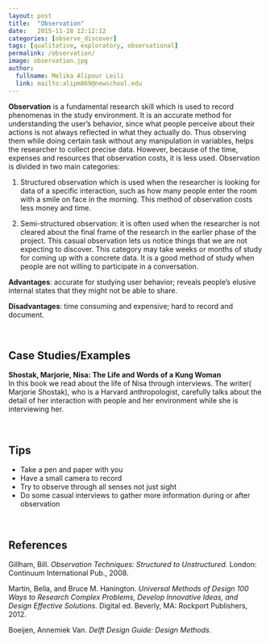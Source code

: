 ```yaml
---
layout: post
title:  "Observation"
date:   2015-11-28 12:12:12
categories: [observe_discover]
tags: [qualitative, exploratory, observational]
permalink: /observation/
image: observation.jpg
author:
  fullname: Melika Alipour Leili
  link: mailto:alipm869@newschool.edu
---
```



**Observation** is a fundamental research skill which is used to record phenomenas in the study environment.  It is an accurate method for understanding the user’s behavior, since what people perceive about their actions is not always reflected in what they actually do. Thus observing them while doing certain task without any manipulation in variables, helps the researcher to collect precise data. However, because of the time, expenses and resources that observation costs, it is less used. Observation is divided in two main categories: 

1. Structured observation which is used when the researcher is looking for data of a specific interaction, such as how many people enter the room with a smile on face in the morning. This method of observation costs less money and time.

2. Semi-structured observation: it is often used when the researcher is not cleared about the final frame of the research in the earlier phase of the project. This casual observation lets us notice things that we are not expecting to discover. This category may take weeks or months of study for coming up with a concrete data. It is a good method of study when people are not willing to participate in a conversation.


**Advantages**: accurate for studying user behavior; reveals people’s elusive internal states that they might not be able to share.

**Disadvantages**: time consuming and expensive; hard to record and document.


<br>

## Case Studies/Examples  

**Shostak, Marjorie, Nisa: The Life and Words of a Kung Woman**  
In this book we read about the life of Nisa through interviews. The writer( Marjorie Shostak), who is a Harvard anthropologist, carefully talks about the detail of her interaction with people and her environment while she is interviewing her. 

<br>

## Tips
  * Take a pen and paper with you
  * Have a small camera to record 
  * Try to observe through all senses not just sight
  * Do some casual interviews to gather more information during or after observation

<br>

## References

Gillham, Bill. *Observation Techniques: Structured to Unstructured.* London: Continuum International Pub., 2008.

Martin, Bella, and Bruce M. Hanington. *Universal Methods of Design 100 Ways to Research Complex Problems, Develop Innovative Ideas, and Design Effective Solutions.* Digital ed. Beverly, MA: Rockport Publishers, 2012. 

Boeijen, Annemiek Van. *Delft Design Guide: Design Methods.* 